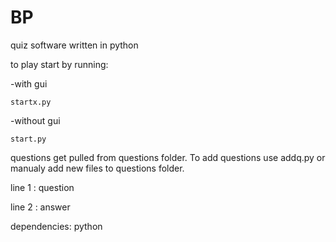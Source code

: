 # BP
quiz software written in python

to play start by running:

  -with gui
  
    startx.py
    
  -without gui
  
    start.py
    
questions get pulled from questions folder. To add questions use addq.py or manualy add new files to questions folder.

line 1 : question

line 2 : answer

dependencies: python
